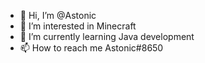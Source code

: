 - 👋 Hi, I’m @Astonic
- 👀 I’m interested in Minecraft
- 🌱 I’m currently learning Java development
- 📫 How to reach me Astonic#8650

<!---
AstonicPI/AstonicPI is a ✨ special ✨ repository because its `README.md` (this file) appears on your GitHub profile.
You can click the Preview link to take a look at your changes.
--->
